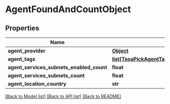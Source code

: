# AgentFoundAndCountObject

## Properties
Name | Type | Description | Notes
------------ | ------------- | ------------- | -------------
**agent_provider** | [**Object**](Object.md) |  | 
**agent_tags** | [**list[TsoaPickAgentTagAgentTagNameOrAgentTagId_]**](TsoaPickAgentTagAgentTagNameOrAgentTagId_.md) |  | 
**agent_services_subnets_enabled_count** | **float** |  | 
**agent_services_subnets_count** | **float** |  | 
**agent_location_country** | **str** |  | 

[[Back to Model list]](../README.md#documentation-for-models) [[Back to API list]](../README.md#documentation-for-api-endpoints) [[Back to README]](../README.md)

